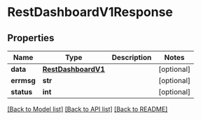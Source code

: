 # RestDashboardV1Response

## Properties
Name | Type | Description | Notes
------------ | ------------- | ------------- | -------------
**data** | [**RestDashboardV1**](RestDashboardV1.md) |  | [optional] 
**errmsg** | **str** |  | [optional] 
**status** | **int** |  | [optional] 

[[Back to Model list]](../README.md#documentation-for-models) [[Back to API list]](../README.md#documentation-for-api-endpoints) [[Back to README]](../README.md)


